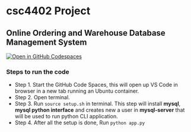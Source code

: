 # csc4402 Project 

## Online Ordering and Warehouse Database Management System


[![Open in GitHub Codespaces](https://github.com/codespaces/badge.svg)](https://codespaces.new/srinivasyadav18/csc4402_Project?quickstart=1&devcontainer_path=.devcontainer%2Fdevcontainer.json)

### Steps to run the code

- Step 1. Start the GitHub Code Spaces, this will open up VS Code in browser in a new tab running an Ubuntu container.
- Step 2. Open terminal.
- Step 3. Run `source setup.sh` in terminal. This step will install **mysql**, **mysql python interface** and creates new a user in **mysql-server** that will be used to run python CLI application.
- Step 4. After all the setup is done, Run `python app.py`
